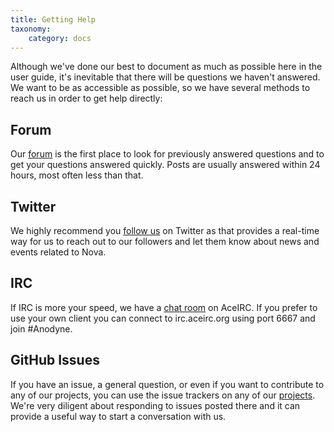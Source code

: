 ```yaml
---
title: Getting Help
taxonomy:
    category: docs
---
```


Although we've done our best to document as much as possible here in the user guide, it's inevitable that there will be questions we haven't answered. We want to be as accessible as possible, so we have several methods to reach us in order to get help directly:

## Forum

Our [forum](http://forums.anodyne-productions.com) is the first place to look for previously answered questions and to get your questions answered quickly. Posts are usually answered within 24 hours, most often less than that.

## Twitter

We highly recommend you [follow us](http://twitter.com/anodyneprod) on Twitter as that provides a real-time way for us to reach out to our followers and let them know about news and events related to Nova.

## IRC

If IRC is more your speed, we have a [chat room](https://kiwiirc.com/client?settings=3cca542b4ff586e92846490eea2d3277) on AceIRC. If you prefer to use your own client you can connect to irc.aceirc.org using port 6667 and join #Anodyne.

## GitHub Issues

If you have an issue, a general question, or even if you want to contribute to any of our projects, you can use the issue trackers on any of our [projects](http://github.com/anodyne). We're very diligent about responding to issues posted there and it can provide a useful way to start a conversation with us.
